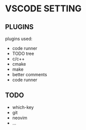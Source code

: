 # VSCODE SETTING


## PLUGINS

plugins used:

- code runner 
- TODO tree
- c/c++
- cmake 
- make 
- better comments 
- code runner

## TODO

- which-key 
- git 
- neovim 
- ...

